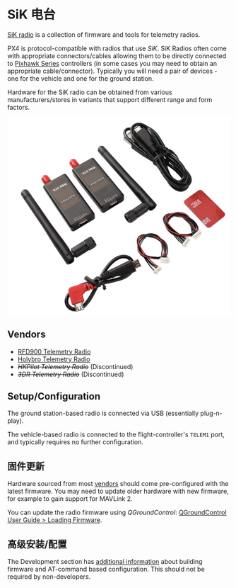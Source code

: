 # SiK 电台

[SiK radio](https://github.com/LorenzMeier/SiK) is a collection of firmware and tools for telemetry radios.

PX4 is protocol-compatible with radios that use _SiK_.
SiK Radios often come with appropriate connectors/cables allowing them to be directly connected to [Pixhawk Series](../flight_controller/pixhawk_series.md) controllers
(in some cases you may need to obtain an appropriate cable/connector).
Typically you will need a pair of devices - one for the vehicle and one for the ground station.

Hardware for the SiK radio can be obtained from various manufacturers/stores in variants that support different range and form factors.

![SiK Radio](../../assets/hardware/telemetry/holybro_sik_radio.jpg)

## Vendors

- [RFD900 Telemetry Radio](../telemetry/rfd900_telemetry.md)
- [Holybro Telemetry Radio](../telemetry/holybro_sik_radio.md)
- <del>_HKPilot Telemetry Radio_</del> (Discontinued)
- <del>_3DR Telemetry Radio_</del> (Discontinued)

## Setup/Configuration

The ground station-based radio is connected via USB (essentially plug-n-play).

The vehicle-based radio is connected to the flight-controller's `TELEM1` port, and typically requires no further configuration.

## 固件更新

Hardware sourced from most [vendors](#vendors) should come pre-configured with the latest firmware.
You may need to update older hardware with new firmware, for example to gain support for MAVLink 2.

You can update the radio firmware using _QGroundControl_: [QGroundControl User Guide > Loading Firmware](https://docs.qgroundcontrol.com/master/en/qgc-user-guide/setup_view/firmware.html).

## 高级安装/配置

The Development section has [additional information](../data_links/sik_radio.md) about building firmware and AT-command based configuration.
This should not be required by non-developers.
